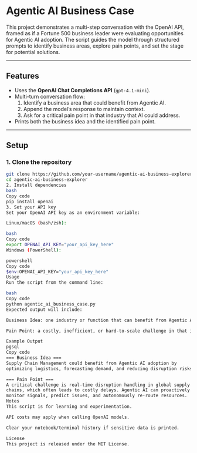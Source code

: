 # Agentic AI Business Case 

This project demonstrates a multi-step conversation with the OpenAI API, framed as if a Fortune 500 business leader were evaluating opportunities for Agentic AI adoption. The script guides the model through structured prompts to identify business areas, explore pain points, and set the stage for potential solutions.

---

## Features
- Uses the **OpenAI Chat Completions API** (`gpt-4.1-mini`).
- Multi-turn conversation flow:
  1. Identify a business area that could benefit from Agentic AI.
  2. Append the model’s response to maintain context.
  3. Ask for a critical pain point in that industry that AI could address.
- Prints both the business idea and the identified pain point.

---

## Setup

### 1. Clone the repository
```bash
git clone https://github.com/your-username/agentic-ai-business-explorer.git
cd agentic-ai-business-explorer
2. Install dependencies
bash
Copy code
pip install openai
3. Set your API key
Set your OpenAI API key as an environment variable:

Linux/macOS (bash/zsh):

bash
Copy code
export OPENAI_API_KEY="your_api_key_here"
Windows (PowerShell):

powershell
Copy code
$env:OPENAI_API_KEY="your_api_key_here"
Usage
Run the script from the command line:

bash
Copy code
python agentic_ai_business_case.py
Expected output will include:

Business Idea: one industry or function that can benefit from Agentic AI.

Pain Point: a costly, inefficient, or hard-to-scale challenge in that industry.

Example Output
pgsql
Copy code
=== Business Idea ===
Supply Chain Management could benefit from Agentic AI adoption by
optimizing logistics, forecasting demand, and reducing disruption risks.

=== Pain Point ===
A critical challenge is real-time disruption handling in global supply
chains, which often leads to costly delays. Agentic AI can proactively
monitor signals, predict issues, and autonomously re-route resources.
Notes
This script is for learning and experimentation.

API costs may apply when calling OpenAI models.

Clear your notebook/terminal history if sensitive data is printed.

License
This project is released under the MIT License.


